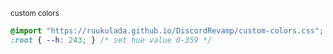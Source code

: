 <sub>custom colors</sub>
```css
@import "https://ruukulada.github.io/DiscordRevamp/custom-colors.css";
:root { --h: 243; } /* set hue value 0-359 */
```

